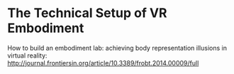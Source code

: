 # The Technical Setup of VR Embodiment

How to build an embodiment lab: achieving body representation illusions in virtual reality:
http://journal.frontiersin.org/article/10.3389/frobt.2014.00009/full